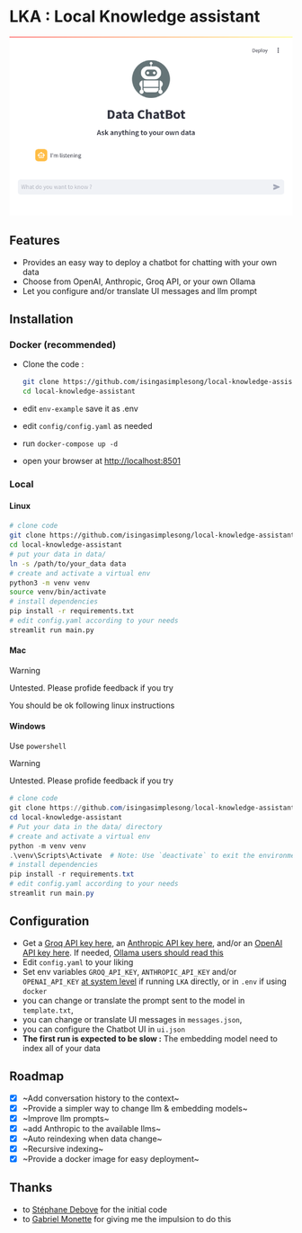 # LKA : Local Knowledge assistant

<p align="center">
  <img src="screenshot.png" alt="lka screenshot"/>
</p>

## Features

- Provides an easy way to deploy a chatbot for chatting with your own data
- Choose from OpenAI, Anthropic, Groq API, or your own Ollama
- Let you configure and/or translate UI messages and llm prompt

## Installation

### Docker (recommended)

- Clone the code :

  ```sh
  git clone https://github.com/isingasimplesong/local-knowledge-assistant.git
  cd local-knowledge-assistant
  ```

- edit `env-example` save it as .env
- edit `config/config.yaml` as needed
- run `docker-compose up -d`
- open your browser at [http://localhost:8501](http://localhost:8501)

### Local

#### Linux

```bash
# clone code
git clone https://github.com/isingasimplesong/local-knowledge-assistant.git
cd local-knowledge-assistant
# put your data in data/
ln -s /path/to/your_data data
# create and activate a virtual env
python3 -m venv venv
source venv/bin/activate
# install dependencies
pip install -r requirements.txt
# edit config.yaml according to your needs
streamlit run main.py
```

#### Mac

> [!warning]
> Untested. Please profide feedback if you try

You should be ok following linux instructions

#### Windows

Use `powershell`

> [!warning]
> Untested. Please profide feedback if you try

```powershell
# clone code
git clone https://github.com/isingasimplesong/local-knowledge-assistant.git
cd local-knowledge-assistant
# Put your data in the data/ directory
# create and activate a virtual env
python -m venv venv
.\venv\Scripts\Activate  # Note: Use `deactivate` to exit the environment when done
# install dependencies
pip install -r requirements.txt
# edit config.yaml according to your needs
streamlit run main.py

```

## Configuration

- Get a [Groq API key here](https://console.groq.com/), an [Anthropic API key here](https://www.anthropic.com/api), and/or an [OpenAI API key here](https://platform.openai.com/api-keys). If needed, [Ollama users should read this](https://github.com/ollama/ollama/issues/849)
- Edit `config.yaml` to your liking
- Set env variables `GROQ_API_KEY`, `ANTHROPIC_API_KEY` and/or `OPENAI_API_KEY` [at system level](https://chatgpt.com/share/6715773a-ca24-800e-a80c-109fd28dce35) if running `LKA` directly, or in `.env` if using `docker`
- you can change or translate the prompt sent to the model in `template.txt`,
- you can change or translate UI messages in `messages.json`,
- you can configure the Chatbot UI in `ui.json`
- **The first run is expected to be slow :** The embedding model need to index
  all of your data

## Roadmap

- [x] ~Add conversation history to the context~
- [x] ~Provide a simpler way to change llm & embedding models~
- [x] ~Improve llm prompts~
- [x] ~add Anthropic to the available llms~
- [x] ~Auto reindexing when data change~
- [x] ~Recursive indexing~
- [x] ~Provide a docker image for easy deployment~

## Thanks

- to [Stéphane Debove](https://github.com/stephanedebove/gouroufabulus) for the initial code
- to [Gabriel Monette](https://github.com/GabrielMPhi/ParlerAuxArchives) for giving me the impulsion to do this

